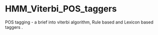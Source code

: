 # HMM_Viterbi_POS_taggers
POS tagging - a brief into viterbi algorithm, Rule based and Lexicon based taggers .
